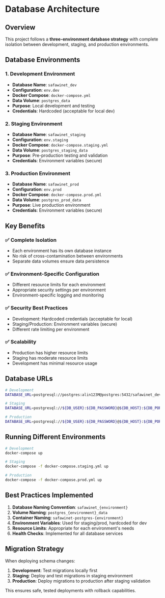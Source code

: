 # Database Architecture

## Overview

This project follows a **three-environment database strategy** with complete isolation between development, staging, and production environments.

## Database Environments

### 1. Development Environment
- **Database Name**: `safawinet_dev`
- **Configuration**: `env.dev`
- **Docker Compose**: `docker-compose.yml`
- **Data Volume**: `postgres_data`
- **Purpose**: Local development and testing
- **Credentials**: Hardcoded (acceptable for local dev)

### 2. Staging Environment
- **Database Name**: `safawinet_staging`
- **Configuration**: `env.staging`
- **Docker Compose**: `docker-compose.staging.yml`
- **Data Volume**: `postgres_staging_data`
- **Purpose**: Pre-production testing and validation
- **Credentials**: Environment variables (secure)

### 3. Production Environment
- **Database Name**: `safawinet_prod`
- **Configuration**: `env.prod`
- **Docker Compose**: `docker-compose.prod.yml`
- **Data Volume**: `postgres_prod_data`
- **Purpose**: Live production environment
- **Credentials**: Environment variables (secure)

## Key Benefits

### ✅ **Complete Isolation**
- Each environment has its own database instance
- No risk of cross-contamination between environments
- Separate data volumes ensure data persistence

### ✅ **Environment-Specific Configuration**
- Different resource limits for each environment
- Appropriate security settings per environment
- Environment-specific logging and monitoring

### ✅ **Security Best Practices**
- Development: Hardcoded credentials (acceptable for local)
- Staging/Production: Environment variables (secure)
- Different rate limiting per environment

### ✅ **Scalability**
- Production has higher resource limits
- Staging has moderate resource limits
- Development has minimal resource usage

## Database URLs

```bash
# Development
DATABASE_URL=postgresql://postgres:alin123M@postgres:5432/safawinet_dev

# Staging
DATABASE_URL=postgresql://${DB_USER}:${DB_PASSWORD}@${DB_HOST}:${DB_PORT}/${DB_NAME}

# Production
DATABASE_URL=postgresql://${DB_USER}:${DB_PASSWORD}@${DB_HOST}:${DB_PORT}/${DB_NAME}
```

## Running Different Environments

```bash
# Development
docker-compose up

# Staging
docker-compose -f docker-compose.staging.yml up

# Production
docker-compose -f docker-compose.prod.yml up
```

## Best Practices Implemented

1. **Database Naming Convention**: `safawinet_{environment}`
2. **Volume Naming**: `postgres_{environment}_data`
3. **Container Naming**: `safawinet-postgres-{environment}`
4. **Environment Variables**: Used for staging/prod, hardcoded for dev
5. **Resource Limits**: Appropriate for each environment's needs
6. **Health Checks**: Implemented for all database services

## Migration Strategy

When deploying schema changes:

1. **Development**: Test migrations locally first
2. **Staging**: Deploy and test migrations in staging environment
3. **Production**: Deploy migrations to production after staging validation

This ensures safe, tested deployments with rollback capabilities.
